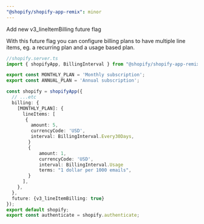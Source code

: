 ```yaml
---
"@shopify/shopify-app-remix": minor
---
```


Add new v3_lineItemBilling future flag

With this future flag you can configure billing plans to have multiple line items, eg. a recurring plan and a usage based plan.

```ts
//shopify.server.ts
import { shopifyApp, BillingInterval } from "@shopify/shopify-app-remix/server";

export const MONTHLY_PLAN = 'Monthly subscription';
export const ANNUAL_PLAN = 'Annual subscription';

const shopify = shopifyApp({
  // ...etc
  billing: {
    [MONTHLY_PLAN]: {
      lineItems: [
       {
         amount: 5,
         currencyCode: 'USD',
         interval: BillingInterval.Every30Days,
        }
        {
            amount: 1,
            currencyCode: 'USD',
            interval: BillingInterval.Usage
            terms: "1 dollar per 1000 emails",
        }
      ],
    },
  },
  future: {v3_lineItemBilling: true}
});
export default shopify;
export const authenticate = shopify.authenticate;

```
